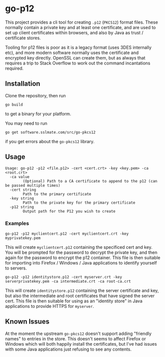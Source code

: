 # go-p12

This project provides a cli tool for creating `.p12` (`PKCS12`) format files. These normally contain a private key and at least one certificate, and are used to set up client certificates within browsers, and also by Java as trust / certificate stores.

Tooling for p12 files is poor as it is a legacy format (uses 3DES internally etc), and more modern software normally uses the certificate and encrypted key directly. OpenSSL can create them, but as always that requires a trip to Stack Overflow to work out the command incantations required.

## Installation 
Clone the repository, then run

```
go build
```

to get a binary for your platform.

You may need to run

```
go get software.sslmate.com/src/go-pkcs12
```

if you get errors about the `go-pkcs12` library.

## Usage

```
Usage: go-p12 -p12 <file.p12> -cert <cert.crt> -key <key.pem> -ca <root.crt>
  -ca value
        (Optional) Path to a CA certificate to append to the p12 (can be passed multiple times)
  -cert string
        Path to the primary certificate
  -key string
        Path to the private key for the primary certificate
  -p12 string
        Output path for the P12 you wish to create
```

### Examples

```
go-p12 -p12 myclientcert.p12 -cert myclientcert.crt -key myprivatekey.pem
```

This will create `myclientcert.p12` containing the specificed cert and key. You will be prompted for the password to decrypt the private key, and then again for the password to encrypt the p12 container. This file is then suitable for importing into Firefox / Windows / Java applications to identify yourself to servers.

```
go-p12 -p12 identitystore.p12 -cert myserver.crt -key serverprivatekey.pem -ca intermediate.crt -ca root-ca.crt
```

This will create `identitystore.p12` containing the server certificate and key, but also the intermediate and root certificates that have signed the server cert. This file is then suitable for using as an "identity store" in Java applications to provide HTTPS for `myserver`.

## Known Issues

At the moment the upstream `go-pkcs12` doesn't support adding "friendly names" to entries in the store. This doesn't seems to affect Firefox or Windows which will both happily install the certificates, but I've had issues with some Java applications just refusing to see any contents.
